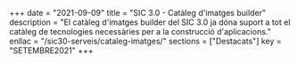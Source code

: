 +++
date = "2021-09-09"
title = "SIC 3.0 - Catàleg d'imatges builder"
description = "El catàleg d'imatges builder del SIC 3.0 ja dóna suport a tot el catàleg de tecnologies necessàries per a la construcció d'aplicacions."
enllac = "/sic30-serveis/cataleg-imatges/"
sections    = ["Destacats"]
key = "SETEMBRE2021"
+++
